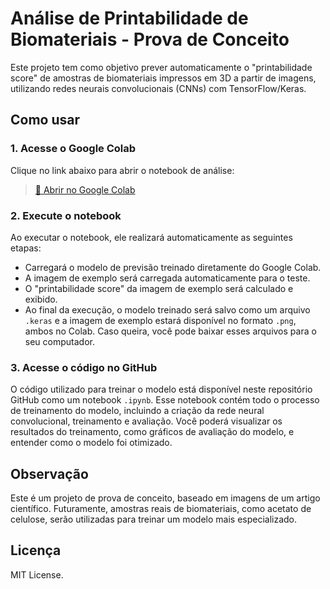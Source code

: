 # Análise de Printabilidade de Biomateriais - Prova de Conceito

Este projeto tem como objetivo prever automaticamente o "printabilidade score" de amostras de biomateriais impressos em 3D a partir de imagens, utilizando redes neurais convolucionais (CNNs) com TensorFlow/Keras.

## Como usar

### 1. Acesse o Google Colab

Clique no link abaixo para abrir o notebook de análise:

> [🔗 Abrir no Google Colab](https://colab.research.google.com/drive/1fj3Lq4Kldte4dZBxzvhAABXbBwRNgMIu?usp=sharing)

### 2. Execute o notebook

Ao executar o notebook, ele realizará automaticamente as seguintes etapas:

- Carregará o modelo de previsão treinado diretamente do Google Colab.
- A imagem de exemplo será carregada automaticamente para o teste.
- O "printabilidade score" da imagem de exemplo será calculado e exibido.
- Ao final da execução, o modelo treinado será salvo como um arquivo `.keras` e a imagem de exemplo estará disponível no formato `.png`, ambos no Colab. Caso queira, você pode baixar esses arquivos para o seu computador.

### 3. Acesse o código no GitHub

O código utilizado para treinar o modelo está disponível neste repositório GitHub como um notebook `.ipynb`. Esse notebook contém todo o processo de treinamento do modelo, incluindo a criação da rede neural convolucional, treinamento e avaliação. Você poderá visualizar os resultados do treinamento, como gráficos de avaliação do modelo, e entender como o modelo foi otimizado.

## Observação

Este é um projeto de prova de conceito, baseado em imagens de um artigo científico. Futuramente, amostras reais de biomateriais, como acetato de celulose, serão utilizadas para treinar um modelo mais especializado.

## Licença

MIT License.
